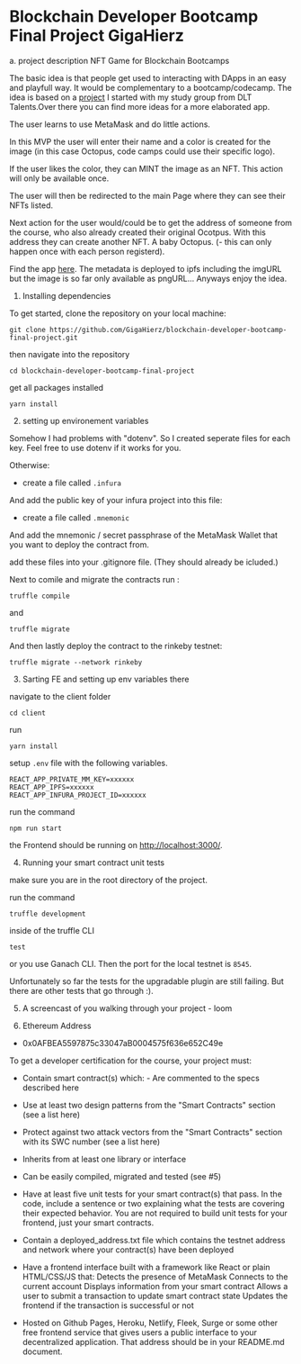 # Blockchain Developer Bootcamp Final Project GigaHierz

a. project description
NFT Game for Blockchain Bootcamps

The basic idea is that people get used to interacting with DApps in an easy and playfull way. It would be complementary to a bootcamp/codecamp.
The idea is based on a [project](https://github.com/DLT-developers-NFT-project) I started with my study group from DLT Talents.Over there you can find more ideas for a more elaborated app.

The user learns to use MetaMask and do little actions.

In this MVP the user will enter their name and a color is created for the image (in this case Octopus, code camps could use their specific logo).

If the user likes the color, they can MINT the image as an NFT.
This action will only be available once.

The user will then be redirected to the main Page where they can see their NFTs listed.

Next action for the user would/could be to get the address of someone from the course, who also already created their original Ocotpus. With this address they can create another NFT. A baby Octopus. (- this can only happen once with each person registerd).

Find the app [here](https://gigahierz.github.io/blockchain-developer-bootcamp-final-project/). The metadata is deployed to ipfs including the imgURL but the image is so far only available as pngURL... Anyways enjoy the idea.

1. Installing dependencies

To get started, clone the repository on your local machine:

```
git clone https://github.com/GigaHierz/blockchain-developer-bootcamp-final-project.git

```

then navigate into the repository

```
cd blockchain-developer-bootcamp-final-project
```

get all packages installed

```
yarn install
```

2. setting up environement variables

Somehow I had problems with "dotenv". So I created seperate files for each key. Feel free to use dotenv if it works for you.

Otherwise:

- create a file called `.infura`

And add the public key of your infura project into this file:

- create a file called `.mnemonic`

And add the mnemonic / secret passphrase of the MetaMask Wallet that you want to deploy the contract from.

add these files into your .gitignore file. (They should already be icluded.)

Next to comile and migrate the contracts run :

```
truffle compile
```

and

```
truffle migrate
```

And then lastly deploy the contract to the rinkeby testnet:

```
truffle migrate --network rinkeby
```

3. Sarting FE and setting up env variables there

navigate to the client folder

```
cd client
```

run

```
yarn install
```

setup `.env` file with the following variables.

```
REACT_APP_PRIVATE_MM_KEY=xxxxxx
REACT_APP_IPFS=xxxxxx
REACT_APP_INFURA_PROJECT_ID=xxxxxx

```

run the command

```
npm run start
```

the Frontend should be running on [http://localhost:3000/](http://localhost:3000/).

4. Running your smart contract unit tests

make sure you are in the root directory of the project.

run the command

```
truffle development
```

inside of the truffle CLI

```
test
```

or you use Ganach CLI. Then the port for the local testnet is `8545`.

Unfortunately so far the tests for the upgradable plugin are still failing. But there are other tests that go through :).

5. A screencast of you walking through your project - loom

6. Ethereum Address

- 0x0AFBEA5597875c33047aB0004575f636e652C49e

To get a developer certification for the course, your project must:

- Contain smart contract(s) which: - Are commented to the specs described here

- Use at least two design patterns from the "Smart Contracts" section (see a list here)
- Protect against two attack vectors from the "Smart Contracts" section with its SWC number (see a list here)
- Inherits from at least one library or interface
- Can be easily compiled, migrated and tested (see #5)

- Have at least five unit tests for your smart contract(s) that pass. In the code, include a sentence or two explaining what the tests are covering their expected behavior. You are not required to build unit tests for your frontend, just your smart contracts.

- Contain a deployed_address.txt file which contains the testnet address and network where your contract(s) have been deployed

- Have a frontend interface built with a framework like React or plain HTML/CSS/JS that:
  Detects the presence of MetaMask
  Connects to the current account
  Displays information from your smart contract
  Allows a user to submit a transaction to update smart contract state
  Updates the frontend if the transaction is successful or not

- Hosted on Github Pages, Heroku, Netlify, Fleek, Surge or some other free frontend service that gives users a public interface to your decentralized application. That address should be in your README.md document.
